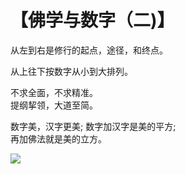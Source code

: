 # 【佛学与数字（二)】

从左到右是修行的起点，途径，和终点。

从上往下按数字从小到大排列。

不求全面，不求精准。  
提纲挈领，大道至简。

数字美，汉字更美; 
数字加汉字是美的平方;  
再加佛法就是美的立方。

![](49.png)